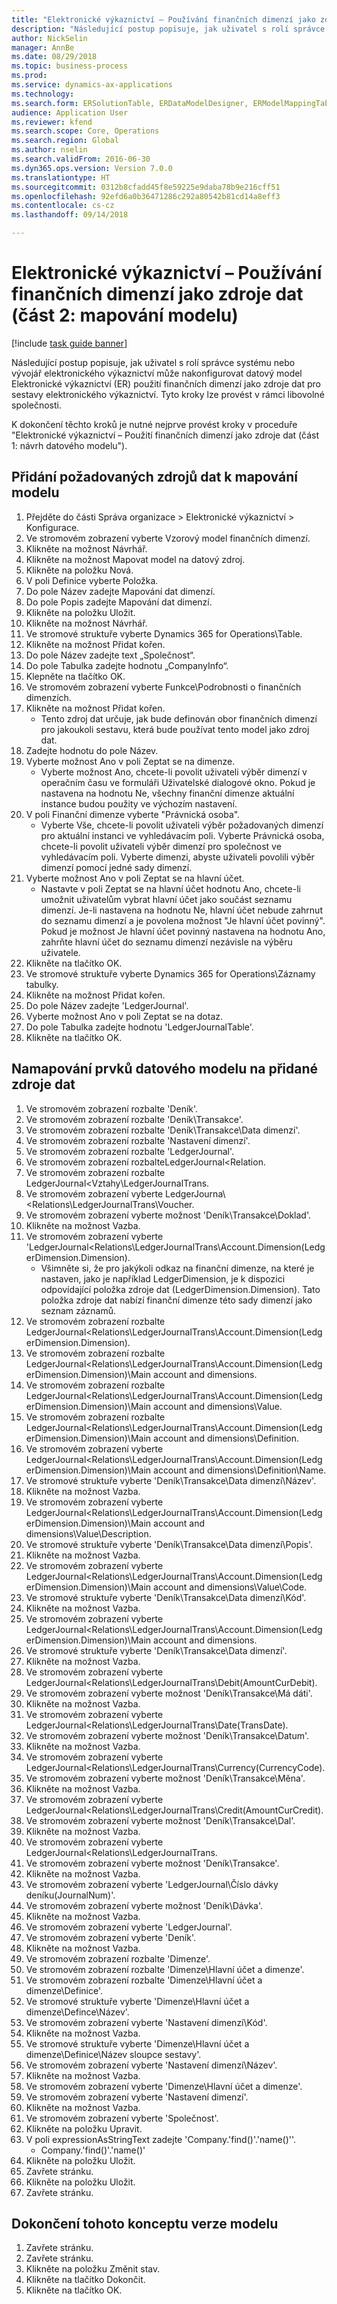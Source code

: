 ```yaml
--- 
title: "Elektronické výkaznictví – Používání finančních dimenzí jako zdroje dat (část 2 - mapování modelu)"
description: "Následující postup popisuje, jak uživatel s rolí správce systému nebo vývojář elektronického výkaznictví může nakonfigurovat datový model Elektronické výkaznictví (ER) použití finančních dimenzí jako zdroje dat pro sestavy elektronického výkaznictví."
author: NickSelin
manager: AnnBe
ms.date: 08/29/2018
ms.topic: business-process
ms.prod: 
ms.service: dynamics-ax-applications
ms.technology: 
ms.search.form: ERSolutionTable, ERDataModelDesigner, ERModelMappingTable, ERModelMappingDesigner, ERExpressionDesignerFormula
audience: Application User
ms.reviewer: kfend
ms.search.scope: Core, Operations
ms.search.region: Global
ms.author: nselin
ms.search.validFrom: 2016-06-30
ms.dyn365.ops.version: Version 7.0.0
ms.translationtype: HT
ms.sourcegitcommit: 0312b8cfadd45f8e59225e9daba78b9e216cff51
ms.openlocfilehash: 92efd6a0b36471286c292a80542b81cd14a8eff3
ms.contentlocale: cs-cz
ms.lasthandoff: 09/14/2018

---
```

# <a name="er-use-financial-dimensions-as-a-data-source-part-2-model-mapping"></a>Elektronické výkaznictví – Používání finančních dimenzí jako zdroje dat (část 2: mapování modelu)

[!include [task guide banner](../../includes/task-guide-banner.md)]

Následující postup popisuje, jak uživatel s rolí správce systému nebo vývojář elektronického výkaznictví může nakonfigurovat datový model Elektronické výkaznictví (ER) použití finančních dimenzí jako zdroje dat pro sestavy elektronického výkaznictví. Tyto kroky lze provést v rámci libovolné společnosti.

K dokončení těchto kroků je nutné nejprve provést kroky v proceduře "Elektronické výkaznictví – Použití finančních dimenzí jako zdroje dat (část 1: návrh datového modelu").


## <a name="add-required-data-sources-to-model-mapping"></a>Přidání požadovaných zdrojů dat k mapování modelu
1. Přejděte do části Správa organizace > Elektronické výkaznictví > Konfigurace.
2. Ve stromovém zobrazení vyberte Vzorový model finančních dimenzí.
3. Klikněte na možnost Návrhář.
4. Klikněte na možnost Mapovat model na datový zdroj.
5. Klikněte na položku Nová.
6. V poli Definice vyberte Položka.
7. Do pole Název zadejte Mapování dat dimenzí.
8. Do pole Popis zadejte Mapování dat dimenzí.
9. Klikněte na položku Uložit.
10. Klikněte na možnost Návrhář.
11. Ve stromové struktuře vyberte Dynamics 365 for Operations\Table.
12. Klikněte na možnost Přidat kořen.
13. Do pole Název zadejte text „Společnost“.
14. Do pole Tabulka zadejte hodnotu „CompanyInfo“.
15. Klepněte na tlačítko OK.
16. Ve stromovém zobrazení vyberte Funkce\Podrobnosti o finančních dimenzích.
17. Klikněte na možnost Přidat kořen.
    * Tento zdroj dat určuje, jak bude definován obor finančních dimenzí pro jakoukoli sestavu, která bude používat tento model jako zdroj dat.  
18. Zadejte hodnotu do pole Název.
19. Vyberte možnost Ano v poli Zeptat se na dimenze.
    * Vyberte možnost Ano, chcete-li povolit uživateli výběr dimenzí v operačním času ve formuláři Uživatelské dialogové okno. Pokud je nastavena na hodnotu Ne, všechny finanční dimenze aktuální instance budou použity ve výchozím nastavení.  
20. V poli Finanční dimenze vyberte "Právnická osoba".
    * Vyberte Vše, chcete-li povolit uživateli výběr požadovaných dimenzí pro aktuální instanci ve vyhledávacím poli.  Vyberte Právnická osoba, chcete-li povolit uživateli výběr dimenzí pro společnost ve vyhledávacím poli.  Vyberte dimenzi, abyste uživateli povolili výběr dimenzí pomocí jedné sady dimenzí.  
21. Vyberte možnost Ano v poli Zeptat se na hlavní účet.
    * Nastavte v poli Zeptat se na hlavní účet hodnotu Ano, chcete-li umožnit uživatelům vybrat hlavní účet jako součást seznamu dimenzí.   Je-li nastavena na hodnotu Ne, hlavní účet nebude zahrnut do seznamu dimenzí a je povolena možnost "Je hlavní účet povinný". Pokud je možnost Je hlavní účet povinný nastavena na hodnotu Ano, zahrňte hlavní účet do seznamu dimenzí nezávisle na výběru uživatele.  
22. Klikněte na tlačítko OK.
23. Ve stromové struktuře vyberte Dynamics 365 for Operations\Záznamy tabulky.
24. Klikněte na možnost Přidat kořen.
25. Do pole Název zadejte 'LedgerJournal'.
26. Vyberte možnost Ano v poli Zeptat se na dotaz.
27. Do pole Tabulka zadejte hodnotu 'LedgerJournalTable'.
28. Klikněte na tlačítko OK.

## <a name="map-data-model-elements-to-added-data-sources"></a>Namapování prvků datového modelu na přidané zdroje dat
1. Ve stromovém zobrazení rozbalte 'Deník'.
2. Ve stromovém zobrazení rozbalte 'Deník\Transakce'.
3. Ve stromovém zobrazení rozbalte 'Deník\Transakce\Data dimenzí'.
4. Ve stromovém zobrazení rozbalte 'Nastavení dimenzí'.
5. Ve stromovém zobrazení rozbalte 'LedgerJournal'.
6. Ve stromovém zobrazení rozbalteLedgerJournal\<Relation.
7. Ve stromovém zobrazení rozbalte LedgerJournal\<Vztahy\LedgerJournalTrans.
8. Ve stromovém zobrazení vyberte LedgerJourna\\<Relations\LedgerJournalTrans\Voucher.
9. Ve stromovém zobrazení vyberte možnost 'Deník\Transakce\Doklad'.
10. Klikněte na možnost Vazba.
11. Ve stromovém zobrazení vyberte 'LedgerJournal\<Relations\LedgerJournalTrans\Account.Dimension(LedgerDimension.Dimension).
    * Všimněte si, že pro jakýkoli odkaz na finanční dimenze, na které je nastaven, jako je například LedgerDimension, je k dispozici odpovídající položka zdroje dat (LedgerDimension.Dimension). Tato položka zdroje dat nabízí finanční dimenze této sady dimenzí jako seznam záznamů.  
12. Ve stromovém zobrazení rozbalte LedgerJournal\<Relations\LedgerJournalTrans\Account.Dimension(LedgerDimension.Dimension).
13. Ve stromovém zobrazení rozbalte LedgerJournal\<Relations\LedgerJournalTrans\Account.Dimension(LedgerDimension.Dimension)\Main account and dimensions.
14. Ve stromovém zobrazení rozbalte LedgerJournal\<Relations\LedgerJournalTrans\Account.Dimension(LedgerDimension.Dimension)\Main account and dimensions\Value.
15. Ve stromovém zobrazení rozbalte LedgerJournal\<Relations\LedgerJournalTrans\Account.Dimension(LedgerDimension.Dimension)\Main account and dimensions\Definition.
16. Ve stromovém zobrazení vyberte LedgerJournal\<Relations\LedgerJournalTrans\Account.Dimension(LedgerDimension.Dimension)\Main account and dimensions\Definition\Name.
17. Ve stromové struktuře vyberte 'Deník\Transakce\Data dimenzí\Název'.
18. Klikněte na možnost Vazba.
19. Ve stromovém zobrazení vyberte LedgerJournal\<Relations\LedgerJournalTrans\Account.Dimension(LedgerDimension.Dimension)\Main account and dimensions\Value\Description.
20. Ve stromové struktuře vyberte 'Deník\Transakce\Data dimenzí\Popis'.
21. Klikněte na možnost Vazba.
22. Ve stromovém zobrazení vyberte LedgerJournal\<Relations\LedgerJournalTrans\Account.Dimension(LedgerDimension.Dimension)\Main account and dimensions\Value\Code.
23. Ve stromové struktuře vyberte 'Deník\Transakce\Data dimenzí\Kód'.
24. Klikněte na možnost Vazba.
25. Ve stromovém zobrazení vyberte LedgerJournal\<Relations\LedgerJournalTrans\Account.Dimension(LedgerDimension.Dimension)\Main account and dimensions.
26. Ve stromové struktuře vyberte 'Deník\Transakce\Data dimenzí'.
27. Klikněte na možnost Vazba.
28. Ve stromovém zobrazení vyberte LedgerJournal\<Relations\LedgerJournalTrans\Debit(AmountCurDebit).
29. Ve stromovém zobrazení vyberte možnost 'Deník\Transakce\Má dáti'.
30. Klikněte na možnost Vazba.
31. Ve stromovém zobrazení vyberte LedgerJournal\<Relations\LedgerJournalTrans\Date(TransDate).
32. Ve stromovém zobrazení vyberte možnost 'Deník\Transakce\Datum'.
33. Klikněte na možnost Vazba.
34. Ve stromovém zobrazení vyberte LedgerJournal\<Relations\LedgerJournalTrans\Currency(CurrencyCode).
35. Ve stromovém zobrazení vyberte možnost 'Deník\Transakce\Měna'.
36. Klikněte na možnost Vazba.
37. Ve stromovém zobrazení vyberte LedgerJournal\<Relations\LedgerJournalTrans\Credit(AmountCurCredit).
38. Ve stromovém zobrazení vyberte možnost 'Deník\Transakce\Dal'.
39. Klikněte na možnost Vazba.
40. Ve stromovém zobrazení vyberte LedgerJournal\<Relations\LedgerJournalTrans.
41. Ve stromovém zobrazení vyberte možnost 'Deník\Transakce'.
42. Klikněte na možnost Vazba.
43. Ve stromovém zobrazení vyberte 'LedgerJournal\Číslo dávky deníku(JournalNum)'.
44. Ve stromovém zobrazení vyberte možnost 'Deník\Dávka'.
45. Klikněte na možnost Vazba.
46. Ve stromovém zobrazení vyberte 'LedgerJournal'.
47. Ve stromovém zobrazení vyberte 'Deník'.
48. Klikněte na možnost Vazba.
49. Ve stromovém zobrazení rozbalte 'Dimenze'.
50. Ve stromovém zobrazení rozbalte 'Dimenze\Hlavní účet a dimenze'.
51. Ve stromovém zobrazení rozbalte 'Dimenze\Hlavní účet a dimenze\Definice'.
52. Ve stromové struktuře vyberte 'Dimenze\Hlavní účet a dimenze\Defince\Název'.
53. Ve stromovém zobrazení vyberte 'Nastavení dimenzí\Kód'.
54. Klikněte na možnost Vazba.
55. Ve stromové struktuře vyberte 'Dimenze\Hlavní účet a dimenze\Definice\Název sloupce sestavy'.
56. Ve stromovém zobrazení vyberte 'Nastavení dimenzí\Název'.
57. Klikněte na možnost Vazba.
58. Ve stromovém zobrazení vyberte 'Dimenze\Hlavní účet a dimenze'.
59. Ve stromovém zobrazení vyberte 'Nastavení dimenzí'.
60. Klikněte na možnost Vazba.
61. Ve stromovém zobrazení vyberte 'Společnost'.
62. Klikněte na položku Upravit.
63. V poli expressionAsStringText zadejte 'Company.'find()'.'name()''.
    * Company.'find()'.'name()'  
64. Klikněte na položku Uložit.
65. Zavřete stránku.
66. Klikněte na položku Uložit.
67. Zavřete stránku.

## <a name="complete-this-draft-models-version"></a>Dokončení tohoto konceptu verze modelu
1. Zavřete stránku.
2. Zavřete stránku.
3. Klikněte na položku Změnit stav.
4. Klikněte na tlačítko Dokončit.
5. Klikněte na tlačítko OK.


